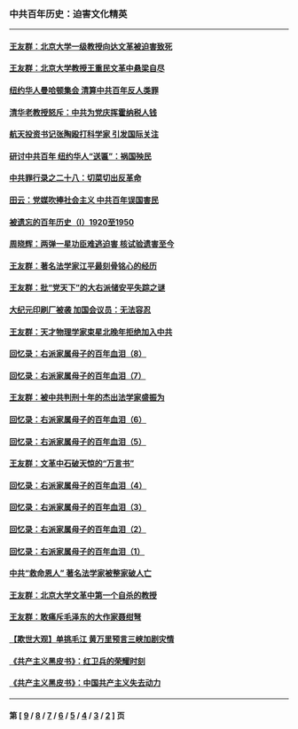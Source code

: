 ### 中共百年历史：迫害文化精英
---
#### [王友群：北京大学一级教授向达文革被迫害致死](../../pages/nf1176111/n13150966.md?09090430) 
#### [王友群：北京大学教授王重民文革中悬梁自尽](../../pages/nf1176111/n13084645.md?09090430) 
#### [纽约华人曼哈顿集会 清算中共百年反人类罪](../../pages/nf1176111/n13084157.md?09090430) 
#### [清华老教授怒斥：中共为党庆挥霍纳税人钱](../../pages/nf1176111/n13071430.md?09090430) 
#### [航天投资书记张陶殴打科学家 引发国际关注](../../pages/nf1176111/n13069132.md?09090430) 
#### [研讨中共百年 纽约华人“送匾”：祸国殃民](../../pages/nf1176111/n13057367.md?09090430) 
#### [中共罪行录之二十八：切菜切出反革命](../../pages/nf1176111/n13030600.md?09090430) 
#### [田云：党媒吹捧社会主义 中共百年误国害民](../../pages/nf1176111/n13006682.md?09090430) 
#### [被遗忘的百年历史（I）1920至1950](../../pages/nf1176111/n12986411.md?09090430) 
#### [周晓辉：两弹一星功臣难逃迫害 核试验遗害至今](../../pages/nf1176111/n12974997.md?09090430) 
#### [王友群：著名法学家江平最刻骨铭心的经历](../../pages/nf1176111/n12970787.md?09090430) 
#### [王友群：批“党天下”的大右派储安平失踪之谜](../../pages/nf1176111/n12954229.md?09090430) 
#### [大纪元印刷厂被袭 加国会议员：无法容忍](../../pages/nf1176111/n12883028.md?09090430) 
#### [王友群：天才物理学家束星北晚年拒绝加入中共](../../pages/nf1176111/n12792913.md?09090430) 
#### [回忆录：右派家属母子的百年血泪（8）](../../pages/nf1176111/n12706196.md?09090430) 
#### [回忆录：右派家属母子的百年血泪（7）](../../pages/nf1176111/n12706191.md?09090430) 
#### [王友群：被中共判刑十年的杰出法学家盛振为](../../pages/nf1176111/n12706141.md?09090430) 
#### [回忆录：右派家属母子的百年血泪（6）](../../pages/nf1176111/n12698863.md?09090430) 
#### [回忆录：右派家属母子的百年血泪（5）](../../pages/nf1176111/n12692515.md?09090430) 
#### [王友群：文革中石破天惊的“万言书”](../../pages/nf1176111/n12690994.md?09090430) 
#### [回忆录：右派家属母子的百年血泪（4）](../../pages/nf1176111/n12686410.md?09090430) 
#### [回忆录：右派家属母子的百年血泪（3）](../../pages/nf1176111/n12683820.md?09090430) 
#### [回忆录：右派家属母子的百年血泪（2）](../../pages/nf1176111/n12679738.md?09090430) 
#### [回忆录：右派家属母子的百年血泪（1）](../../pages/nf1176111/n12678112.md?09090430) 
#### [中共“救命恩人” 著名法学家被整家破人亡](../../pages/nf1176111/n12658168.md?09090430) 
#### [王友群：北京大学文革中第一个自杀的教授](../../pages/nf1176111/n12632697.md?09090430) 
#### [王友群：敢痛斥毛泽东的大作家聂绀弩](../../pages/nf1176111/n12384788.md?09090430) 
#### [【欺世大观】单挑毛江 黄万里预言三峡加剧灾情](../../pages/nf1176111/n12357101.md?09090430) 
#### [《共产主义黑皮书》：红卫兵的荣耀时刻](../../pages/nf1176111/n12190329.md?09090430) 
#### [《共产主义黑皮书》：中国共产主义失去动力](../../pages/nf1176111/n12168749.md?09090430) 

---
#### 第 [ [9](./9.md?09090430) / [8](./8.md?09090430) / [7](./7.md?09090430) / [6](./6.md?09090430) / [5](./5.md?09090430) / [4](./4.md?09090430) / [3](./3.md?09090430) / [2](./2.md?09090430) ] 页
